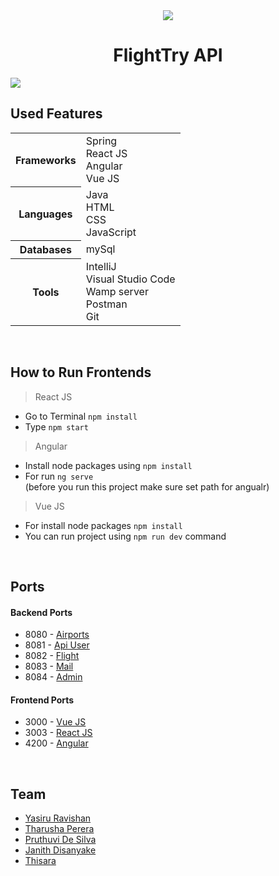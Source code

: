 <div align="center">

<img src="https://img.icons8.com/external-kiranshastry-solid-kiranshastry/64/000000/external-flight-interface-kiranshastry-solid-kiranshastry.png"/>
<h1> FlightTry API </h1>

<!--
| <img src="https://img.icons8.com/external-kiranshastry-solid-kiranshastry/64/000000/external-flight-interface-kiranshastry-solid-kiranshastry.png"/> | <h1> FlightTry API </h1> |
|---|---|
-->

</div>

<img src="https://repository-images.githubusercontent.com/522240361/2139883c-e987-49d7-8e6b-bb11fdc32f85"/>

<br>

## Used Features
<table>
    <tr>
     <th>Frameworks</th>
     <td> 
        Spring <br>
        React JS <br>
        Angular <br>
        Vue JS <br>
     </td>
    </tr>
    <tr>
     <th>Languages</th>
     <td>
        Java <br>
        HTML <br>
        CSS <br>
        JavaScript <br>
     </td>
    </tr>
    <tr>
        <th>Databases</th>
        <td>mySql</td>
    </tr>
    <tr>
        <th>Tools</th>
        <td>
            IntelliJ <br>
            Visual Studio Code <br>
            Wamp server <br>
            Postman <br>
            Git <br>
        </td>
    </tr>
   </table>

<br>

## How to Run Frontends
> React JS
* Go to Terminal `npm install`
* Type `npm start`

> Angular
* Install node packages using `npm install`
* For run `ng serve`
    <br>(before you run this project make sure set path for angualr)
    
> Vue JS
* For install node packages `npm install`
* You can run project using `npm run dev` command

<br>

## Ports
#### Backend Ports
* 8080 - [Airports](/Backends/airport)
* 8081 - [Api User](/Backends/api-user)
* 8082 - [Flight](/Backends/flight)
* 8083 - [Mail](/Backends/mail)
* 8084 - [Admin](/Backends/admin)

#### Frontend Ports
* 3000 - [Vue JS](/Frontends/Vue%20JS)
* 3003 - [React JS](/Frontends/React%20JS)
* 4200 - [Angular](/Frontends/Angular%20JS)

<br>

## Team
- [Yasiru Ravishan](https://github.com/yasiruravishan24)
- [Tharusha Perera](https://github.com/tharusha1004)
- [Pruthuvi De Silva](https://github.com/PruthuviDe)
- [Janith Disanyake](https://github.com/Janith3003)
- [Thisara](https://github.com/Janith3003)
